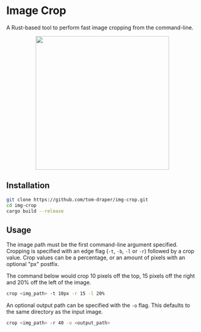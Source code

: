 # Image Crop

A Rust-based tool to perform fast image cropping from the command-line.

<p align="center">
	<img width="350px" src="https://user-images.githubusercontent.com/41476809/200895964-3214f737-836b-4416-b3ab-8c8230db7174.png">
</p>

## Installation

```bash
git clone https://github.com/tom-draper/img-crop.git
cd img-crop
cargo build --release
```

## Usage

The image path must be the first command-line argument specified. Cropping is specified with an edge flag (`-t`, `-b`, `-l` or `-r`) followed by a crop value. Crop values can be a percentage, or an amount of pixels with an optional "px" postfix.

The command below would crop 10 pixels off the top, 15 pixels off the right and 20% off the left of the image.

```bash
crop <img_path> -t 10px -r 15 -l 20%
```

An optional output path can be specified with the `-o` flag. This defaults to the same directory as the input image.

```bash
crop <img_path> -r 40 -o <output_path>
```
